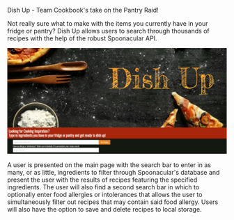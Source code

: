 Dish Up - Team Cookbook's take on the Pantry Raid!

Not really sure what to make with the items you currently have in your fridge or pantry? Dish Up allows users to search through thousands of recipes with the help of the robust Spoonacular API.  

![Dish Up's Main Page](./Images/Dish-Up-Main-Page-Screenshot.png)

A user is presented on the main page with the search bar to enter in as many, or as little, ingredients to filter through Spoonacular's database and present the user with the results of recipes featuring the specified ingredients. The user will also find a second search bar in which to optionally enter food allergies or intolerances that allows the user to simultaneously filter out recipes that may contain said food allergy. Users will also have the option to save and delete recipes to local storage.

